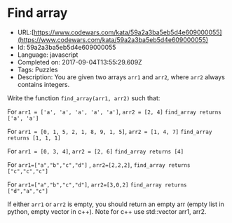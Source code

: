 # Find array

 - URL:[https://www.codewars.com/kata/59a2a3ba5eb5d4e609000055](https://www.codewars.com/kata/59a2a3ba5eb5d4e609000055)
 - Id: 59a2a3ba5eb5d4e609000055
 - Language: javascript
 - Completed on: 2017-09-04T13:55:29.609Z
 - Tags: Puzzles
 - Description:
You are given two arrays `arr1` and `arr2`, where `arr2` always contains integers.

Write the function `find_array(arr1, arr2)` such that:

For `arr1 = ['a', 'a', 'a', 'a', 'a']`, `arr2 = [2, 4]`
`find_array returns ['a', 'a']`

For `arr1 = [0, 1, 5, 2, 1, 8, 9, 1, 5]`, `arr2 = [1, 4, 7]`
`find_array returns [1, 1, 1]`

For `arr1 = [0, 3, 4]`, `arr2 = [2, 6]`
`find_array returns [4]`

For `arr1=["a","b","c","d"]` , `arr2=[2,2,2]`,
`find_array returns ["c","c","c"]`

For `arr1=["a","b","c","d"]`, `arr2=[3,0,2]`
`find_array returns ["d","a","c"]`

If either `arr1` or `arr2` is empty, you should return an empty arr (empty list in python,
empty vector in c++). Note for c++ use std::vector<T> arr1, arr2.

